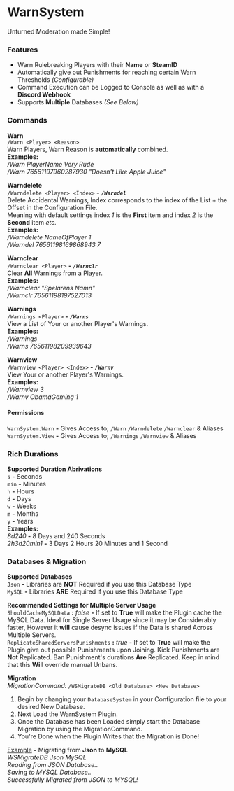 # WarnSystem
Unturned Moderation made Simple!

### Features
- Warn Rulebreaking Players with their **Name** or **SteamID**
- Automatically give out Punishments for reaching certain Warn Thresholds *(Configurable)*
- Command Execution can be Logged to Console as well as with a **Discord Webhook**
- Supports **Multiple** Databases *(See Below)*

### Commands
__**Warn**__  
`/Warn <Player> <Reason>`  
Warn Players, Warn Reason is **automatically** combined.  
**Examples:**  
*/Warn PlayerName Very Rude*  
*/Warn 76561197960287930 "Doesn't Like Apple Juice"*  
  
__**Warndelete**__  
`/Warndelete <Player> <Index>` **-** ***`/Warndel`***  
Delete Accidental Warnings, Index corresponds to the index of the List + the Offset in the Configuration File.  
Meaning with default settings index *1* is the **First** item and index *2* is the **Second** item *etc.*  
**Examples:**  
*/Warndelete NameOfPlayer 1*  
*/Warndel 76561198169868943 7*  
  
__**Warnclear**__  
`/Warnclear <Player>` **-** ***`/Warnclr`***  
Clear **All** Warnings from a Player.  
**Examples:**  
*/Warnclear "Spelarens Namn"*  
*/Warnclr 76561198197527013*  
  
__**Warnings**__  
`/Warnings <Player>` **-** ***`/Warns`***  
View a List of Your or another Player's Warnings.  
**Examples:**  
*/Warnings*  
*/Warns 76561198209939643*  
  
__**Warnview**__  
`/Warnview <Player> <Index>` **-** ***`/Warnv`***  
View Your or another Player's Warnings.  
**Examples:**  
*/Warnview 3*  
*/Warnv ObamaGaming 1*
#### Permissions
`WarnSystem.Warn` **-** Gives Access to; `/Warn` `/Warndelete` `/Warnclear` & Aliases  
`WarnSystem.View` **-** Gives Access to; `/Warnings` `/Warnview` & Aliases

### Rich Durations
__Supported Duration Abrivations__  
`s` **-** Seconds  
`min` **-** Minutes  
`h` **-** Hours  
`d` **-** Days  
`w` **-** Weeks  
`m` **-** Months  
`y` **-** Years  
**Examples:**  
*8d240* **-** 8 Days and 240 Seconds  
*2h3d20min1* **-** 3 Days 2 Hours 20 Minutes and 1 Second  

### Databases & Migration
__Supported Databases__  
`Json` **-** Libraries are **NOT** Required if you use this Database Type  
`MySQL` **-** Libraries **ARE** Required if you use this Database Type  
  
__Recommended Settings for Multiple Server Usage__  
`ShouldCacheMySQLData` **:** *false* **-** If set to **True** will make the Plugin cache the MySQL Data. Ideal for Single Server Usage since it may be Considerably faster, However it **will** cause desync issues if the Data is shared Across Multiple Servers.  
`ReplicateSharedServersPunishments` **:** *true* **-** If set to **True** will make the Plugin give out possible Punishments upon Joining. Kick Punishments are **Not** Replicated. Ban Punishment's durations **Are** Replicated. Keep in mind that this **Will** override manual Unbans.
  
__Migration__  
*MigrationCommand:* `/WSMigrateDB <Old Database> <New Database>`  
1. Begin by changing your `DatabaseSystem` in your Configuration file to your desired New Database.
2. Next Load the WarnSystem Plugin.
3. Once the Database has been Loaded simply start the Database Migration by using the MigrationCommand.
4. You're Done when the Plugin Writes that the Migration is Done!  
  
<u>Example</u> **-** Migrating from **Json** to **MySQL**  
*WSMigrateDB Json MySQL*  
*Reading from JSON Database..*  
*Saving to MYSQL Database..*  
*Successfully Migrated from JSON to MYSQL!*  
